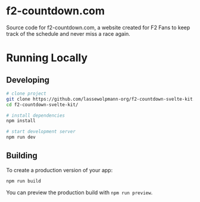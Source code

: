 # f2-countdown.com

Source code for f2-countdown.com, a website created for F2 Fans to keep track of the schedule and never miss a race again.  

# Running Locally

## Developing
```bash
# clone project
git clone https://github.com/lassewolpmann-org/f2-countdown-svelte-kit.git
cd f2-countdown-svelte-kit/

# install dependencies
npm install

# start development server
npm run dev
```

## Building
To create a production version of your app:

```bash
npm run build
```

You can preview the production build with `npm run preview`.